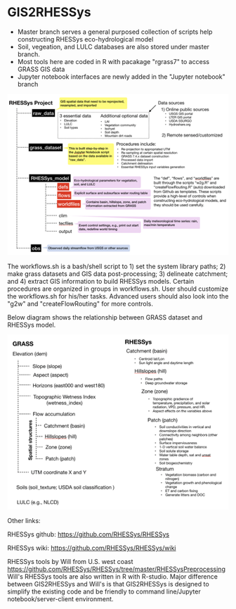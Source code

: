 # GIS2RHESSys

- Master branch serves a general purposed collection of scripts help constructing RHESSys eco-hydrological model
- Soil, vegeation, and LULC databases are also stored under master branch.
- Most tools here are coded in R with pacakage "rgrass7" to access GRASS GIS data
- Jupyter notebook interfaces are newly added in the "Jupyter notebook" branch

![Alt text](rhessys_filesystem.png?raw=true "Title")


The workflows.sh is a bash/shell script to 1) set the system library paths; 2) make grass datasets and GIS data post-processing; 3) delineate catchment; and 4) extract GIS information to build RHESSys models. Certain procedures are organized in groups in workflows.sh. User should customize the workflows.sh for his/her tasks. Advanced users should also look into the "g2w" and "createFlowRouting" for more controls.  

Below diagram shows the relationship between GRASS dataset and RHESSys model.

![Alt text](GIS2RHESSys.png?raw=true "Title")

Other links:

RHESSys github: https://github.com/RHESSys/RHESSys

RHESSys wiki: https://github.com/RHESSys/RHESSys/wiki

RHESSys tools by Will from U.S. west coast https://github.com/RHESSys/RHESSys/tree/master/RHESSysPreprocessing
Will's RHESSys tools are also written in R with R-studio. Major difference between GIS2RHESSys and Will's is that GIS2RHESSys is designed to simplify the existing code and be friendly to command line/Jupyter notebook/server-client environment.
